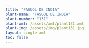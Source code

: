 ```yaml
---
title: "FASUOL DE INDIA"
plant-name: "FASUOL DE INDIA"
plant-number: "131"
plant-xml: /assets/xml/plant131.xml
plant-img: /assets/img/plant131.jpg
layout: single-xml
toc: false
---
```

